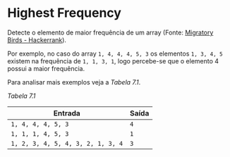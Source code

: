 # Highest Frequency

Detecte o elemento de maior frequência de um array (Fonte: [Migratory Birds - Hackerrank](https://www.hackerrank.com/challenges/migratory-birds/problem)).

Por exemplo, no caso do array `1, 4, 4, 4, 5, 3` os elementos `1, 3, 4, 5` existem na frequência de `1, 1, 3, 1`, logo percebe-se que o elemento 4 possui a maior frequência.

Para analisar mais exemplos veja a _Tabela 7.1_.

_Tabela 7.1_

| Entrada                           | Saída |
| --------------------------------- | ----- |
| `1, 4, 4, 4, 5, 3`                | `4`   |
| `1, 1, 1, 4, 5, 3`                | `1`   |
| `1, 2, 3, 4, 5, 4, 3, 2, 1, 3, 4` | `3`   |